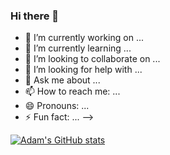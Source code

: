 ### Hi there 👋

- 🔭 I’m currently working on ...
- 🌱 I’m currently learning ...
- 👯 I’m looking to collaborate on ...
- 🤔 I’m looking for help with ...
- 💬 Ask me about ...
- 📫 How to reach me: ...
- 😄 Pronouns: ...
- ⚡ Fun fact: ...
-->

[![Adam's GitHub stats](https://github-readme-stats.vercel.app/api?username=adamchappell00&show_icons=true&theme=radical)](https://github.com/anuraghazra/github-readme-stats)
